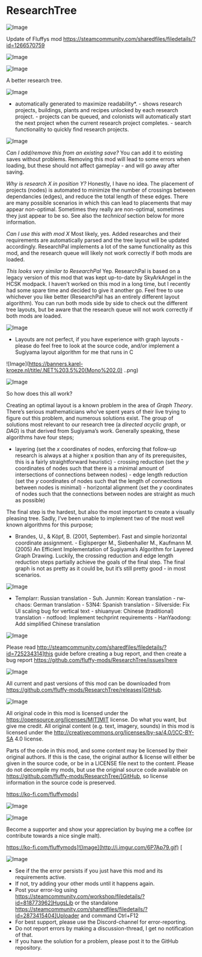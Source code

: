 # ResearchTree

![Image](https://i.imgur.com/buuPQel.png)

Update of Fluffys mod https://steamcommunity.com/sharedfiles/filedetails/?id=1266570759

![Image](https://i.imgur.com/pufA0kM.png)

	
![Image](https://i.imgur.com/Z4GOv8H.png)

A better research tree.



![Image](https://banners.karel-kroeze.nl/title/Features.png)

 - automatically generated to maximize readability*. - shows research projects, buildings, plants and recipes unlocked by each research project. - projects can be queued, and colonists will automatically start the next project when the current research project completes. - search functionality to quickly find research projects. 



![Image](https://banners.karel-kroeze.nl/title/FAQ.png)

*Can I add/remove this from an existing save?* You can add it to existing saves without problems. Removing this mod will lead to some errors when loading, but these should not affect gameplay - and will go away after saving.

*Why is research X in position Y?* Honestly, I have no idea. The placement of projects (nodes) is automated to minimize the number of crossings between dependancies (edges), and reduce the total length of these edges. There are many possible scenarios in which this can lead to placements that may appear non-optimal. Sometimes they really are non-optimal, sometimes they just appear to be so. See also the *technical* section below for more information.

*Can I use this with mod X* Most likely, yes. Added researches and their requirements are automatically parsed and the tree layout will be updated accordingly. ResearchPal implements a lot of the same functionality as this mod, and the research queue will likely not work correctly if both mods are loaded.

*This looks very similar to ResearchPal* Yep. ResearchPal is based on a legacy version of this mod that was kept up-to-date by SkyArkAngel in the HCSK modpack. I haven’t worked on this mod in a long time, but I recently had some spare time and decided to give it another go. Feel free to use whichever you like better (ResearchPal has an entirely different layout algorithm). You can run both mods side by side to check out the different tree layouts, but be aware that the research queue will not work correctly if both mods are loaded.



![Image](https://banners.karel-kroeze.nl/title/Known%20Issues.png)

 - Layouts are not perfect, if you have experience with graph layouts - please do feel free to look at the source code, and/or implement a Sugiyama layout algorithm for me that runs in C



![Image](https://banners.karel-kroeze.nl/title/.NET%203.5%20(Mono%202.0)
..png)



![Image](https://banners.karel-kroeze.nl/title/Technical.png)

So how does this all work? 

Creating an optimal layout is a known problem in the area of *Graph Theory*. There’s serious mathematicians who’ve spent years of their live trying to figure out this problem, and numerous solutions exist. The group of solutions most relevant to our research tree (a *directed acyclic graph*, or *DAG*) is that derived from Sugiyama’s work. Generally speaking, these algorithms have four steps;

 - layering (set the *x* coordinates of nodes, enforcing that follow-up research is always at a higher x position than any of its prerequisites, this is a fairly straightforward heuristic) - crossing reduction (set the *y* coordinates of nodes such that there is a minimal amount of intersections of connections between nodes) - edge length reduction (set the *y* coordinates of nodes such that the length of connections between nodes is minimal) - horizontal alignment (set the *y* coordinates of nodes such that the connections between nodes are straight as much as possible) 

The final step is the hardest, but also the most important to create a visually pleasing tree. Sadly, I’ve been unable to implement two of the most well known algorithms for this purpose;

 - Brandes, U., &amp; Köpf, B. (2001, September). Fast and simple horizontal coordinate assignment. - Eiglsperger M., Siebenhaller M., Kaufmann M. (2005) An Efficient Implementation of Sugiyama’s Algorithm for Layered Graph Drawing. Luckily, the crossing reduction and edge length reduction steps partially achieve the goals of the final step. The final graph is not as pretty as it could be, but it’s still pretty good - in most scenarios. 



![Image](https://banners.karel-kroeze.nl/title/Contributors.png)

 - Templarr: Russian translation - Suh. Junmin: Korean translation - rw-chaos: German translation - 53N4: Spanish translation - Silverside: Fix UI scaling bug for vertical text - shiuanyue: Chinese (traditional) translation - notfood: Implement techprint requirements - HanYaodong: Add simplified Chinese translation 



![Image](https://banners.karel-kroeze.nl/title/Think%20you%20found%20a%20bug%3F.png)

Please read http://steamcommunity.com/sharedfiles/filedetails/?id=725234314]this guide before creating a bug report, and then create a bug report https://github.com/fluffy-mods/ResearchTree/issues]here



![Image](https://banners.karel-kroeze.nl/title/Older%20versions.png)

All current and past versions of this mod can be downloaded from https://github.com/fluffy-mods/ResearchTree/releases]GitHub.



![Image](https://banners.karel-kroeze.nl/title/License.png)

All original code in this mod is licensed under the https://opensource.org/licenses/MIT]MIT license. Do what you want, but give me credit. All original content (e.g. text, imagery, sounds) in this mod is licensed under the http://creativecommons.org/licenses/by-sa/4.0/]CC-BY-SA 4.0 license.

Parts of the code in this mod, and some content may be licensed by their original authors. If this is the case, the original author &amp; license will either be given in the source code, or be in a LICENSE file next to the content. Please do not decompile my mods, but use the original source code available on https://github.com/fluffy-mods/ResearchTree/]GitHub, so license information in the source code is preserved.

https://ko-fi.com/fluffymods]



![Image](https://banners.karel-kroeze.nl/donations.png)




![Image](https://banners.karel-kroeze.nl/title/Are%20you%20enjoying%20my%20mods%3F.png)

Become a supporter and show your appreciation by buying me a coffee (or contribute towards a nice single malt).

https://ko-fi.com/fluffymods]![Image](http://i.imgur.com/6P7Ap79.gif)
[

![Image](https://i.imgur.com/PwoNOj4.png)



-  See if the the error persists if you just have this mod and its requirements active.
-  If not, try adding your other mods until it happens again.
-  Post your error-log using https://steamcommunity.com/workshop/filedetails/?id=818773962]HugsLib or the standalone https://steamcommunity.com/sharedfiles/filedetails/?id=2873415404]Uploader and command Ctrl+F12
-  For best support, please use the Discord-channel for error-reporting.
-  Do not report errors by making a discussion-thread, I get no notification of that.
-  If you have the solution for a problem, please post it to the GitHub repository.


